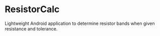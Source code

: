# ResistorCalc

Lightweight Android application to determine resistor bands when given resistance and tolerance.